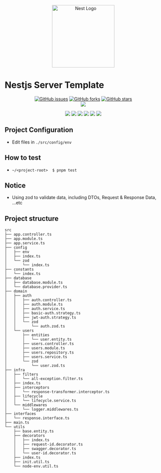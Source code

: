 <p align="center">
  <a href="http://nestjs.com/" target="blank"><img src="https://nestjs.com/img/logo-small.svg" width="200" alt="Nest Logo" /></a>
</p>

[circleci-image]: https://img.shields.io/circleci/build/github/nestjs/nest/master?token=abc123def456

[circleci-url]: https://circleci.com/gh/nestjs/nest

# Nestjs Server Template

<p align="center">
    <a href="https://github.com/SeogyuGim/nestjs-server-template/issues"><img alt="GitHub issues" src="https://img.shields.io/github/issues/SeogyuGim/nestjs-server-template?style=for-the-badge"></a>
    <a href="https://github.com/SeogyuGim/nestjs-server-template/network"><img alt="GitHub forks" src="https://img.shields.io/github/forks/SeogyuGim/nestjs-server-template?style=for-the-badge"></a>
    <a href="https://github.com/SeogyuGim/nestjs-server-template/stargazers"><img alt="GitHub stars" src="https://img.shields.io/github/stars/SeogyuGim/nestjs-server-template?style=for-the-badge"></a></br>
<a href="https://hits.seeyoufarm.com"><img src="https://hits.seeyoufarm.com/api/count/incr/badge.svg?url=https%3A%2F%2Fgithub.com%2FSeogyuGim%2Fnestjs-server-template&count_bg=%2379C83D&title_bg=%23555555&icon=&icon_color=%23E7E7E7&title=hits&edge_flat=true"/></a>
</p>

<p align='center'>
    <img src="https://img.shields.io/badge/Node-v18.12.1-2C8EBB?style=for-the-badge&logo=node.js&logoColor=green"/>
    <img src="https://img.shields.io/badge/Typescript-v4.9.4-2C8EBB?style=for-the-badge&logoColor=blue&logo=typescript"/>
    <img src="https://img.shields.io/badge/pnpm-v7.18.2-2C8EBB?style=for-the-badge&logo=pnpm&logoColor=blue"/>
    <img src="https://img.shields.io/badge/nestjs-v9.1.6-2C8EBB?style=for-the-badge&logoColor=red&logo=nestjs"/>
    <img src="https://img.shields.io/badge/mocha-v10.2.0-2C8EBB?style=for-the-badge&logoColor=red&logo=mocha"/>
    <img src="https://img.shields.io/badge/chai-v4.3.7-2C8EBB?style=for-the-badge&logoColor=red&logo=chai"/>
    <br />
</p>

## Project Configuration

- Edit files in `./src/config/env`

## How to test

- `~/<project-root>  $ pnpm test`

## Notice

- Using zod to validate data, including DTOs, Request & Response Data, ...etc

## Project structure

```
src
├── app.controller.ts
├── app.module.ts
├── app.service.ts
├── config
│   ├── env
│   ├── index.ts
│   └── zod
│       └── index.ts
├── constants
│   └── index.ts
├── database
│   ├── database.module.ts
│   └── database.provider.ts
├── domain
│   ├── auth
│   │   ├── auth.controller.ts
│   │   ├── auth.module.ts
│   │   ├── auth.service.ts
│   │   ├── basic-auth.strategy.ts
│   │   ├── jwt-auth.strategy.ts
│   │   └── zod
│   │       └── auth.zod.ts
│   └── users
│       ├── entities
│       │   └── user.entity.ts
│       ├── users.controller.ts
│       ├── users.module.ts
│       ├── users.repository.ts
│       ├── users.service.ts
│       └── zod
│           └── user.zod.ts
├── infra
│   ├── filters
│   │   └── all-exception.filter.ts
│   ├── index.ts
│   ├── interceptors
│   │   └── response-transformer.interceptor.ts
│   ├── lifecycle
│   │   └── lifecycle.service.ts
│   └── middlewares
│       └── logger.middlewares.ts
├── interfaces
│   └── response.interface.ts
├── main.ts
└── utils
    ├── base.entity.ts
    ├── decorators
    │   ├── index.ts
    │   ├── request-id.decorator.ts
    │   ├── swagger.decorator.ts
    │   └── user-id.decorator.ts
    ├── index.ts
    ├── init.util.ts
    └── node-env.util.ts
```